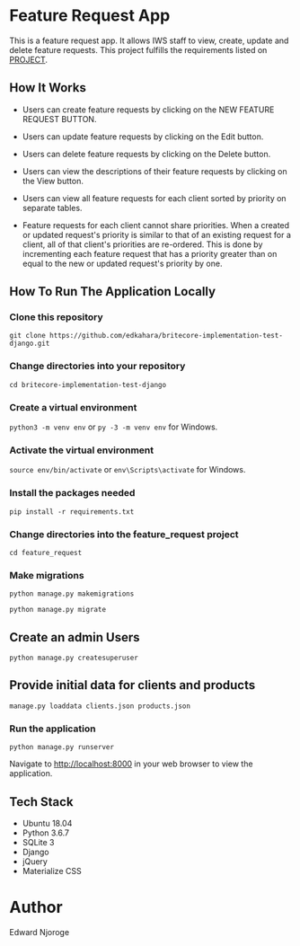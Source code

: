 # Feature Request App

This is a feature request app. It allows IWS staff to view, create, update and delete feature requests. This project fulfills the
requirements listed on [PROJECT](https://github.com/edkahara/britecore-implementation-test/blob/master/PROJECT.md).

## How It Works

* Users can create feature requests by clicking on the NEW FEATURE REQUEST BUTTON.

* Users can update feature requests by clicking on the Edit button.

* Users can delete feature requests by clicking on the Delete button.

* Users can view the descriptions of their feature requests by clicking on the View button.

* Users can view all feature requests for each client sorted by priority on separate tables.

* Feature requests for each client cannot share priorities. When a created or updated request's priority is similar to that of an existing
request for a client, all of that client's priorities are re-ordered. This is done by incrementing each feature request that has a priority
greater than on equal to the new or updated request's priority by one.

## How To Run The Application Locally

### Clone this repository

  `git clone https://github.com/edkahara/britecore-implementation-test-django.git`

### Change directories into your repository

  `cd britecore-implementation-test-django`

### Create a virtual environment

  `python3 -m venv env` or `py -3 -m venv env` for Windows.

### Activate the virtual environment

  `source env/bin/activate` or `env\Scripts\activate` for Windows.

### Install the packages needed

  `pip install -r requirements.txt`

### Change directories into the feature_request project

  `cd feature_request`

### Make migrations

  `python manage.py makemigrations`

  `python manage.py migrate`

## Create an admin Users

  `python manage.py createsuperuser`

## Provide initial data for clients and products

  `manage.py loaddata clients.json products.json`

### Run the application

  `python manage.py runserver`

  Navigate to <http://localhost:8000> in your web browser to view the application.

## Tech Stack

* Ubuntu 18.04
* Python 3.6.7
* SQLite 3
* Django
* jQuery
* Materialize CSS

# Author

Edward Njoroge
